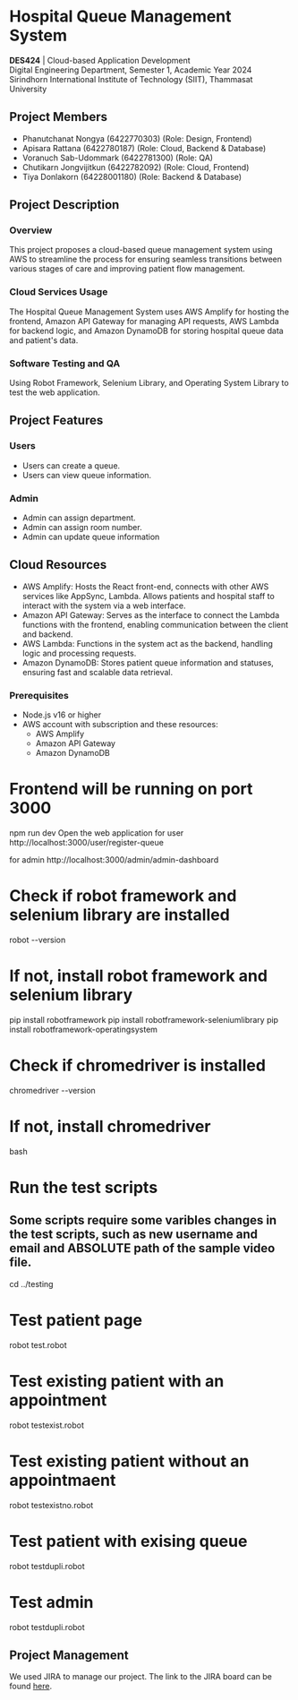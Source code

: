 # Hospital Queue Management System
**DES424** |  Cloud-based Application Development  
Digital Engineering Department, Semester 1, Academic Year 2024  
Sirindhorn International Institute of Technology (SIIT), Thammasat University

## Project Members
- Phanutchanat Nongya (6422770303) (Role: Design, Frontend)
- Apisara Rattana (6422780187) (Role: Cloud, Backend & Database)
- Voranuch Sab-Udommark (6422781300) (Role: QA)
- Chutikarn Jongvijitkun (6422782092) (Role: Cloud, Frontend)
- Tiya Donlakorn (64228001180) (Role: Backend & Database)

## Project Description
### Overview
This project proposes a cloud-based queue management system using AWS to streamline the process for ensuring seamless transitions between various stages of care and improving patient flow management.

### Cloud Services Usage
The Hospital Queue Management System uses AWS Amplify for hosting the frontend, Amazon API Gateway for managing API requests, AWS Lambda for backend logic, and Amazon DynamoDB for storing hospital queue data and patient's data.

### Software Testing and QA
Using Robot Framework, Selenium Library, and Operating System Library to test the web application. 

## Project Features
### Users
- Users can create a queue.
- Users can view queue information.

### Admin
- Admin can assign department.
- Admin can assign room number.
- Admin can update queue information

## Cloud Resources
- AWS Amplify: Hosts the React front-end, connects with other AWS services like AppSync, Lambda. Allows patients and hospital staff to interact with the system via a web interface.
- Amazon API Gateway: Serves as the interface to connect the Lambda functions with the frontend, enabling communication between the client and backend.
- AWS Lambda: Functions in the system act as the backend, handling logic and processing requests.
- Amazon DynamoDB: Stores patient queue information and statuses, ensuring fast and scalable data retrieval.

### Prerequisites
- Node.js v16 or higher
- AWS account with subscription and these resources:
    - AWS Amplify
    - Amazon API Gateway
    - Amazon DynamoDB

# Frontend will be running on port 3000
npm run dev
Open the web application 
for user
http://localhost:3000/user/register-queue

for admin
http://localhost:3000/admin/admin-dashboard

# Check if robot framework and selenium library are installed
robot --version

# If not, install robot framework and selenium library
pip install robotframework
pip install robotframework-seleniumlibrary
pip install robotframework-operatingsystem

# Check if chromedriver is installed
chromedriver --version

# If not, install chromedriver

bash
# Run the test scripts
## Some scripts require some varibles changes in the test scripts, such as new username and email and ABSOLUTE path of the sample video file. ##
cd ../testing

# Test patient page
robot test.robot

# Test existing patient with an appointment
robot testexist.robot

# Test existing patient without an appointmaent
robot testexistno.robot

# Test patient with exising queue
robot testdupli.robot

# Test admin
robot testdupli.robot

## Project Management
We used JIRA to manage our project. The link to the JIRA board can be found [here](hhttps://group5cloud-based.atlassian.net/jira/software/projects/CBP/boards/2/timeline).  

